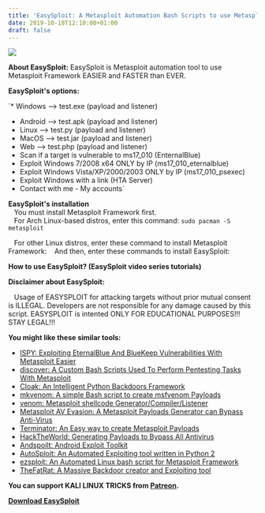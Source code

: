 ```yaml
---
title: 'EasySploit: A Metasploit Automation Bash Scripts to use Metasploit Framework easier and faster than ever'
date: 2019-10-18T12:10:00+01:00
draft: false
---
```


[![](https://1.bp.blogspot.com/-RZ1tE-a3deQ/XamZ1zCFD3I/AAAAAAAAO4w/-mXwOKYpY80DZ-FGGpKdTXXHjboiKDEMwCLcBGAsYHQ/s1600/EasySploit.png)](https://1.bp.blogspot.com/-RZ1tE-a3deQ/XamZ1zCFD3I/AAAAAAAAO4w/-mXwOKYpY80DZ-FGGpKdTXXHjboiKDEMwCLcBGAsYHQ/s1600/EasySploit.png)

**About EasySploit:** EasySploit is Metasploit automation tool to use Metasploit Framework EASIER and FASTER than EVER.  
  
**EasySploit's options:**  

`*   Windows --> test.exe (payload and listener)
*   Android --> test.apk (payload and listener)
*   Linux --> test.py (payload and listener)
*   MacOS --> test.jar (payload and listener)
*   Web --> test.php (payload and listener)
*   Scan if a target is vulnerable to ms17_010 (EnternalBlue)
*   Exploit Windows 7/2008 x64 ONLY by IP (ms17_010_eternalblue)
*   Exploit Windows Vista/XP/2000/2003 ONLY by IP (ms17_010_psexec)
*   Exploit Windows with a link (HTA Server)
*   Contact with me - My accounts`

  
**EasySploit's installation**  
   You must install Metasploit Framework first.  
   For Arch Linux-based distros, enter this command: `sudo pacman -S metasploit`  
  
   For other Linux distros, enter these command to install Metasploit Framework:    And then, enter these commands to install EasySploit:  
  
**How to use EasySploit? (EasySploit video series tutorials)**  

**Disclaimer about EasySploit:**

   Usage of EASYSPLOIT for attacking targets without prior mutual consent is ILLEGAL. Developers are not responsible for any damage caused by this script. EASYSPLOIT is intented ONLY FOR EDUCATIONAL PURPOSES!!! STAY LEGAL!!!  
  
**You might like these similar tools:**  

*   [ISPY: Exploiting EternalBlue And BlueKeep Vulnerabilities With Metasploit Easier](http://bit.ly/30PGxp2)
*   [discover: A Custom Bash Scripts Used To Perform Pentesting Tasks With Metasploit](http://bit.ly/2lgOftH)
*   [Cloak: An Intelligent Python Backdoors Framework](http://bit.ly/2OQ2tLb)
*   [mkvenom: A simple Bash script to create msfvenom Payloads](http://bit.ly/2MoYrg5)
*   [venom: Metasploit shellcode Generator/Compiler/Listener](http://bit.ly/2MVHTc0)
*   [Metasploit AV Evasion: A Metasploit Payloads Generator can Bypass Anti-Virus](http://bit.ly/2Kn3Q1p)
*   [Terminator: An Easy way to create Metasploit Payloads](http://bit.ly/2vcD5If)
*   [HackTheWorld: Generating Payloads to Bypass All Antivirus](http://bit.ly/2JhzBfZ)
*   [Andspoilt: Android Exploit Toolkit](https://githacktools.blogspot.com/2018/05/andspoilt-android-exploit-toolkit.html)
*   [AutoSploit: An Automated Exploiting tool written in Python 2](http://bit.ly/2xxvTu3)
*   [ezsploit: An Automated Linux bash script for Metasploit Framework](http://bit.ly/2EO62B8)
*   [TheFatRat: A Massive Backdoor creator and Exploiting tool](http://bit.ly/2BDa6PV)

  
**You can support KALI LINUX TRICKS from [Patreon](https://www.patreon.com/kalilinuxtricks).**  
  
  

**[Download EasySploit](https://github.com/KALILINUXTRICKSYT/easysploit)**
